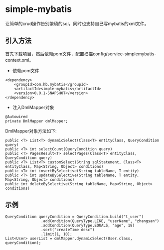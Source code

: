 # simple-mybatis
让简单的crud操作告别繁琐的sql，同时也支持自己写mybatis的xml文件。
## 引入方法
首先下载项目，然后依赖pom文件，配置扫描config/service-simplemybatis-context.xml。
- 依赖pom文件
```
<dependency>
    <groupId>com.hb.mybatis</groupId>
    <artifactId>simple-mybatis</artifactId>
    <version>0.0.1-SNAPSHOT</version>
</dependency>
```
- 注入DmlMapper对象
```
@Autowired
private DmlMapper dmlMapper;
```
DmlMapper对象方法如下:  
```
public <T> List<T> dynamicSelect(Class<T> entityClass, QueryCondition query)
public <T> int selectCount(QueryCondition query)
public <T> PagesResult<T> selectPages(Class<T> entityClass, QueryCondition query)
public <T> List<T> customSelect(String sqlStatement, Class<T> entityClass, Map<String, Object> conditions)
public <T> int insertBySelective(String tableName, T entity)
public <T> int updateBySelective(String tableName, T entity, Map<String, Object> conditions)
public int deleteBySelective(String tableName, Map<String, Object> conditions)
```
## 示例
```
QueryCondition queryCondition = QueryCondition.build("t_user")
                .addCondition(QueryType.LIKE, "userName", "zhangsan")
                .addCondition(QueryType.EQUALS, "age", 18)
                .sort("createTime desc")
                .limit(1, 10);
List<User> userList = dmlMapper.dynamicSelect(User.class, queryCondition);
```

